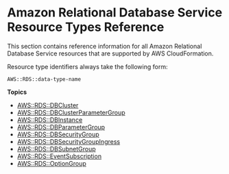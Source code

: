# Amazon Relational Database Service Resource Types Reference<a name="cfn-reference-rds"></a>

This section contains reference information for all Amazon Relational Database Service resources that are supported by AWS CloudFormation\.

Resource type identifiers always take the following form:

```
AWS::RDS::data-type-name
```

**Topics**
+ [AWS::RDS::DBCluster](aws-resource-rds-dbcluster.md)
+ [AWS::RDS::DBClusterParameterGroup](aws-resource-rds-dbclusterparametergroup.md)
+ [AWS::RDS::DBInstance](aws-properties-rds-database-instance.md)
+ [AWS::RDS::DBParameterGroup](aws-properties-rds-dbparametergroup.md)
+ [AWS::RDS::DBSecurityGroup](aws-properties-rds-security-group.md)
+ [AWS::RDS::DBSecurityGroupIngress](aws-resource-rds-security-group-ingress.md)
+ [AWS::RDS::DBSubnetGroup](aws-resource-rds-dbsubnet-group.md)
+ [AWS::RDS::EventSubscription](aws-resource-rds-eventsubscription.md)
+ [AWS::RDS::OptionGroup](aws-resource-rds-optiongroup.md)